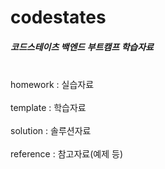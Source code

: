# codestates
##### 코드스테이츠 백엔드 부트캠프 학습자료
<br>homework : 실습자료<br/>
<br>template : 학습자료<br/>
<br>solution : 솔루션자료<br/>
<br>reference : 참고자료(예제 등)<br/>
